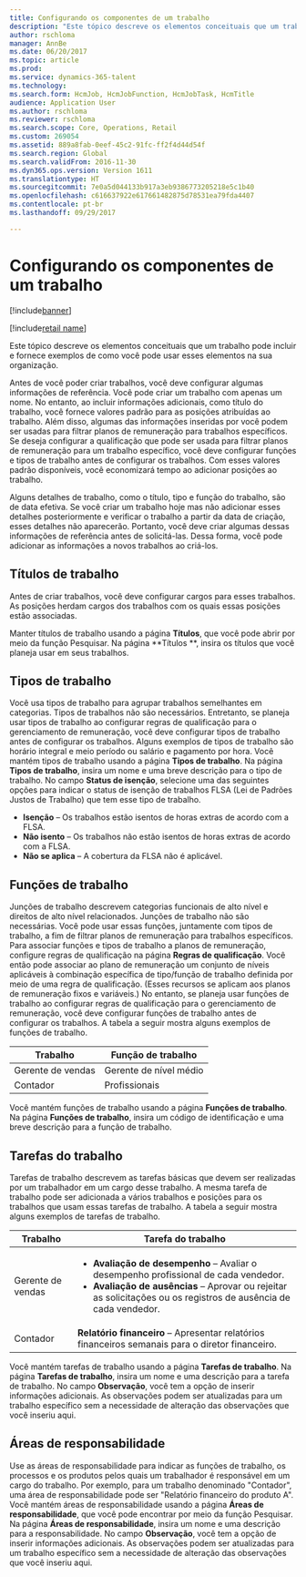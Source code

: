```yaml
---
title: Configurando os componentes de um trabalho
description: "Este tópico descreve os elementos conceituais que um trabalho pode incluir e fornece exemplos de como você pode usar esses elementos na sua organização."
author: rschloma
manager: AnnBe
ms.date: 06/20/2017
ms.topic: article
ms.prod: 
ms.service: dynamics-365-talent
ms.technology: 
ms.search.form: HcmJob, HcmJobFunction, HcmJobTask, HcmTitle
audience: Application User
ms.author: rschloma
ms.reviewer: rschloma
ms.search.scope: Core, Operations, Retail
ms.custom: 269054
ms.assetid: 889a8fab-0eef-45c2-91fc-ff2f4d44d54f
ms.search.region: Global
ms.search.validFrom: 2016-11-30
ms.dyn365.ops.version: Version 1611
ms.translationtype: HT
ms.sourcegitcommit: 7e0a5d044133b917a3eb9386773205218e5c1b40
ms.openlocfilehash: c616637922e617661482875d78531ea79fda4407
ms.contentlocale: pt-br
ms.lasthandoff: 09/29/2017

---
```


# <a name="setting-up-the-components-of-a-job"></a>Configurando os componentes de um trabalho

[!include[banner](includes/banner.md)]

[!include[retail name](includes/retail-name.md)]


Este tópico descreve os elementos conceituais que um trabalho pode incluir e fornece exemplos de como você pode usar esses elementos na sua organização. 

Antes de você poder criar trabalhos, você deve configurar algumas informações de referência. Você pode criar um trabalho com apenas um nome. No entanto, ao incluir informações adicionais, como título do trabalho, você fornece valores padrão para as posições atribuídas ao trabalho. Além disso, algumas das informações inseridas por você podem ser usadas para filtrar planos de remuneração para trabalhos específicos. Se deseja configurar a qualificação que pode ser usada para filtrar planos de remuneração para um trabalho específico, você deve configurar funções e tipos de trabalho antes de configurar os trabalhos. Com esses valores padrão disponíveis, você economizará tempo ao adicionar posições ao trabalho. 

Alguns detalhes de trabalho, como o título, tipo e função do trabalho, são de data efetiva. Se você criar um trabalho hoje mas não adicionar esses detalhes posteriormente e verificar o trabalho a partir da data de criação, esses detalhes não aparecerão. Portanto, você deve criar algumas dessas informações de referência antes de solicitá-las. Dessa forma, você pode adicionar as informações a novos trabalhos ao criá-los.

## <a name="job-titles"></a>Títulos de trabalho
Antes de criar trabalhos, você deve configurar cargos para esses trabalhos. As posições herdam cargos dos trabalhos com os quais essas posições estão associadas. 

Manter títulos de trabalho usando a página **Títulos**, que você pode abrir por meio da função Pesquisar. Na página **Títulos **, insira os títulos que você planeja usar em seus trabalhos.

## <a name="job-types"></a>Tipos de trabalho
Você usa tipos de trabalho para agrupar trabalhos semelhantes em categorias. Tipos de trabalhos não são necessários. Entretanto, se planeja usar tipos de trabalho ao configurar regras de qualificação para o gerenciamento de remuneração, você deve configurar tipos de trabalho antes de configurar os trabalhos. Alguns exemplos de tipos de trabalho são horário integral e meio período ou salário e pagamento por hora. Você mantém tipos de trabalho usando a página **Tipos de trabalho**. Na página **Tipos de trabalho**, insira um nome e uma breve descrição para o tipo de trabalho. No campo **Status de isenção**, selecione uma das seguintes opções para indicar o status de isenção de trabalhos FLSA (Lei de Padrões Justos de Trabalho) que tem esse tipo de trabalho.

-   **Isenção** – Os trabalhos estão isentos de horas extras de acordo com a FLSA.
-   **Não isento** – Os trabalhos não estão isentos de horas extras de acordo com a FLSA.
-   **Não se aplica** – A cobertura da FLSA não é aplicável.

## <a name="job-functions"></a>Funções de trabalho
Junções de trabalho descrevem categorias funcionais de alto nível e direitos de alto nível relacionados. Junções de trabalho não são necessárias. Você pode usar essas funções, juntamente com tipos de trabalho, a fim de filtrar planos de remuneração para trabalhos específicos. Para associar funções e tipos de trabalho a planos de remuneração, configure regras de qualificação na página **Regras de qualificação**. Você então pode associar ao plano de remuneração um conjunto de níveis aplicáveis à combinação específica de tipo/função de trabalho definida por meio de uma regra de qualificação. (Esses recursos se aplicam aos planos de remuneração fixos e variáveis.) No entanto, se planeja usar funções de trabalho ao configurar regras de qualificação para o gerenciamento de remuneração, você deve configurar funções de trabalho antes de configurar os trabalhos. A tabela a seguir mostra alguns exemplos de funções de trabalho.

| Trabalho           | Função de trabalho         |
|---------------|----------------------|
| Gerente de vendas | Gerente de nível médio    |
| Contador    | Profissionais        |

Você mantém funções de trabalho usando a página **Funções de trabalho**. Na página **Funções de trabalho**, insira um código de identificação e uma breve descrição para a função de trabalho.

## <a name="job-tasks"></a>Tarefas do trabalho
Tarefas de trabalho descrevem as tarefas básicas que devem ser realizadas por um trabalhador em um cargo desse trabalho. A mesma tarefa de trabalho pode ser adicionada a vários trabalhos e posições para os trabalhos que usam essas tarefas de trabalho. A tabela a seguir mostra alguns exemplos de tarefas de trabalho.

<table>
<thead>
<tr class="header">
<th>Trabalho</th>
<th>Tarefa do trabalho</th>
</tr>
</thead>
<tbody>
<tr class="odd">
<td>Gerente de vendas</td>
<td><ul>
<li><strong>Avaliação de desempenho</strong> – Avaliar o desempenho profissional de cada vendedor.</li>
<li><strong>Avaliação de ausências</strong> – Aprovar ou rejeitar as solicitações ou os registros de ausência de cada vendedor.</li>
</ul></td>
</tr>
<tr class="even">
<td>Contador</td>
<td><strong>Relatório financeiro</strong> – Apresentar relatórios financeiros semanais para o diretor financeiro.</td>
</tr>
</tbody>
</table>

Você mantém tarefas de trabalho usando a página **Tarefas de trabalho**. Na página **Tarefas de trabalho**, insira um nome e uma descrição para a tarefa de trabalho. No campo **Observação**, você tem a opção de inserir informações adicionais. As observações podem ser atualizadas para um trabalho específico sem a necessidade de alteração das observações que você inseriu aqui.

## <a name="areas-of-responsibility"></a>Áreas de responsabilidade
Use as áreas de responsabilidade para indicar as funções de trabalho, os processos e os produtos pelos quais um trabalhador é responsável em um cargo do trabalho. Por exemplo, para um trabalho denominado "Contador", uma área de responsabilidade pode ser "Relatório financeiro do produto A". Você mantém áreas de responsabilidade usando a página **Áreas de responsabilidade**, que você pode encontrar por meio da função Pesquisar. Na página **Áreas de responsabilidade**, insira um nome e uma descrição para a responsabilidade. No campo **Observação**, você tem a opção de inserir informações adicionais. As observações podem ser atualizadas para um trabalho específico sem a necessidade de alteração das observações que você inseriu aqui.




